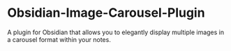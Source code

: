 # Obsidian-Image-Carousel-Plugin
A plugin for Obsidian that allows you to elegantly display multiple images in a carousel format within your notes.
